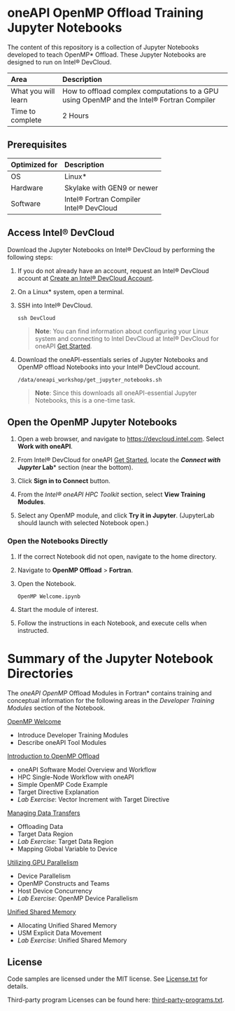 # oneAPI OpenMP Offload Training Jupyter Notebooks
The content of this repository is a collection of Jupyter Notebooks developed to teach OpenMP* Offload. These Jupyter Notebooks are designed to run on Intel® DevCloud.

| Area                  | Description
|:---                   |:---
| What you will learn   | How to offload complex computations to a GPU using OpenMP and the  Intel® Fortran Compiler
| Time to complete      | 2 Hours

## Prerequisites
| Optimized for         | Description
|:---                   |:---
| OS                    | Linux*
| Hardware              | Skylake with GEN9 or newer
| Software              | Intel® Fortran Compiler <br> Intel® DevCloud

## Access Intel® DevCloud
Download the Jupyter Notebooks on Intel® DevCloud by performing the following steps:

1. If you do not already have an account, request an Intel® DevCloud account at [Create an Intel® DevCloud Account](https://intelsoftwaresites.secure.force.com/DevCloud/oneapi).

2. On a Linux* system, open a terminal.

3. SSH into Intel® DevCloud.
   ```
   ssh DevCloud
   ```
   > **Note**: You can find information about configuring your Linux system and connecting to Intel DevCloud at Intel® DevCloud for oneAPI [Get Started](https://devcloud.intel.com/oneapi/get_started).

4. Download the oneAPI-essentials series of Jupyter Notebooks and OpenMP offload Notebooks into your Intel® DevCloud account.
   ```
   /data/oneapi_workshop/get_jupyter_notebooks.sh
   ```
   >**Note**: Since this downloads all oneAPI-essential Jupyter Notebooks, this is a one-time task.

## Open the OpenMP Jupyter Notebooks
1. Open a web browser, and navigate to https://devcloud.intel.com. Select **Work with oneAPI**.

2. From Intel® DevCloud for oneAPI [Get Started](https://devcloud.intel.com/oneapi/get_started), locate the ***Connect with Jupyter* Lab*** section (near the bottom).

3. Click **Sign in to Connect** button.

4. From the *Intel® oneAPI HPC Toolkit* section, select **View Training Modules**.

5. Select any OpenMP module, and click **Try it in Jupyter**. (JupyterLab should launch with selected Notebook open.)

### Open the Notebooks Directly
1. If the correct Notebook did not open, navigate to the home directory.

2. Navigate to **OpenMP Offload** > **Fortran**.

3. Open the Notebook.
   ```
   OpenMP Welcome.ipynb
   ```
4. Start the module of interest.

5.  Follow the instructions in each Notebook, and execute cells when instructed.

# Summary of the Jupyter Notebook Directories
The *oneAPI OpenMP* Offload Modules in Fortran* contains training and conceptual information for the following areas in the *Developer Training Modules* section of the Notebook.

[OpenMP Welcome](OpenMP&#32;Welcome.ipynb)
* Introduce Developer Training Modules
* Describe oneAPI Tool Modules

[Introduction to OpenMP Offload](intro)
* oneAPI Software Model Overview and Workflow
* HPC Single-Node Workflow with oneAPI
* Simple OpenMP Code Example
* Target Directive Explanation
* _Lab Exercise_: Vector Increment with Target Directive

[Managing Data Transfers](datatransfer)
* Offloading Data
* Target Data Region
* _Lab Exercise_: Target Data Region
* Mapping Global Variable to Device

[Utilizing GPU Parallelism](parallelism)
* Device Parallelism
* OpenMP Constructs and Teams
* Host Device Concurrency
* _Lab Exercise_: OpenMP Device Parallelism

[Unified Shared Memory](USM)
* Allocating Unified Shared Memory
* USM Explicit Data Movement
* _Lab Exercise_: Unified Shared Memory

## License
Code samples are licensed under the MIT license. See [License.txt](License.txt) for details.

Third-party program Licenses can be found here: [third-party-programs.txt](third-party-programs.txt).
